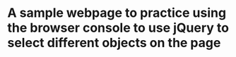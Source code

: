 # A sample webpage to practice using the browser console to use jQuery to select different objects on the page